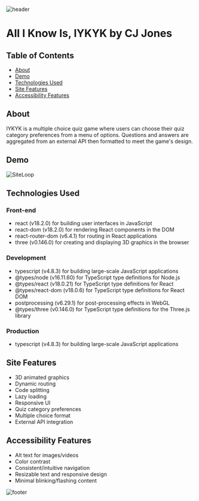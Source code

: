 <!-- Header -->

![header](https://capsule-render.vercel.app/api?type=waving&color=0:301D42,10:553373,20:7a49a5,30:6D4194,40:A17FC0,50:C9B6DB,60:A17FC0,70:6D4194,80:7a49a5,90:553373,100:301D42&height=180&text=CJ%20Jones&fontAlignY=35&animation=scaleIn&desc=Software%20Engineer&descAlign=80&descAlignY=59&descSize=30)

# All I Know Is, IYKYK by CJ Jones

## Table of Contents

- [About](#about)
- [Demo](#demo)
- [Technologies Used](#technologies-used)
- [Site Features](#site-features)
- [Accessibility Features](#accessibility-features)

## About

IYKYK is a multiple choice quiz game where users can choose their quiz category preferences from a menu of options. Questions and answers are aggregated from an external API then formatted to meet the game's design.

## Demo

![SiteLoop](https://i.imgur.com/mYnBu3I.gif)

## Technologies Used

### Front-end

- react (v18.2.0) for building user interfaces in JavaScript
- react-dom (v18.2.0) for rendering React components in the DOM
- react-router-dom (v6.4.1) for routing in React applications
- three (v0.146.0) for creating and displaying 3D graphics in the browser

### Development

- typescript (v4.8.3) for building large-scale JavaScript applications
- @types/node (v16.11.60) for TypeScript type definitions for Node.js
- @types/react (v18.0.21) for TypeScript type definitions for React
- @types/react-dom (v18.0.6) for TypeScript type definitions for React DOM
- postprocessing (v6.29.1) for post-processing effects in WebGL
- @types/three (v0.146.0) for TypeScript type definitions for the Three.js library

### Production

- typescript (v4.8.3) for building large-scale JavaScript applications

## Site Features

- 3D animated graphics
- Dynamic routing
- Code splitting
- Lazy loading
- Responsive UI
- Quiz category preferences
- Multiple choice format
- External API integration

## Accessibility Features

- Alt text for images/videos
- Color contrast
- Consistent/intuitive navigation
- Resizable text and responsive design
- Minimal blinking/flashing content

<!-- Footer -->

![footer](https://capsule-render.vercel.app/api?type=waving&color=0:301D42,10:553373,20:7a49a5,30:6D4194,40:A17FC0,50:C9B6DB,60:A17FC0,70:6D4194,80:7a49a5,90:553373,100:301D42&height=100&reversal=true&section=footer)
